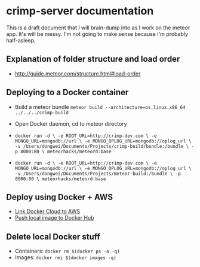 # crimp-server documentation
This is a draft document that I will brain-dump into as I work on the meteor app. It's will be messy. I'm not going to make sense because I'm probably half-asleep.


## Explanation of folder structure and load order
* http://guide.meteor.com/structure.html#load-order


## Deploying to a Docker container
* Build a meteor bundle `meteor build --architecture=os.linux.x86_64 ../../../crimp-build`
* Open Docker daemon, cd to meteor directory
* `docker run -d \
    -e ROOT_URL=http://crimp-dev.com \
    -e MONGO_URL=mongodb://url \
    -e MONGO_OPLOG_URL=mongodb://oplog_url \
    -v /Users/dongwei/Documents/Projects/crimp-build/bundle:/bundle \
    -p 8080:80 \
    meteorhacks/meteord:base`

* `docker run -d \
    -e ROOT_URL=http://crimp-dev.com \
    -e MONGO_URL=mongodb://url \
    -e MONGO_OPLOG_URL=mongodb://oplog_url \
    -v /Users/dongwei/Documents/Projects/meteor-build:/bundle \
    -p 8080:80 \
    meteorhacks/meteord:base`


## Deploy using Docker + AWS
* [Link Docker Cloud to AWS](https://docs.docker.com/docker-cloud/getting-started/link-aws/)
* [Push local image to Docker Hub](https://docs.docker.com/mac/step_six/)


## Delete local Docker stuff
* Containers: `docker rm $(docker ps -a -q)`
* Images: `docker rmi $(docker images -q)`
